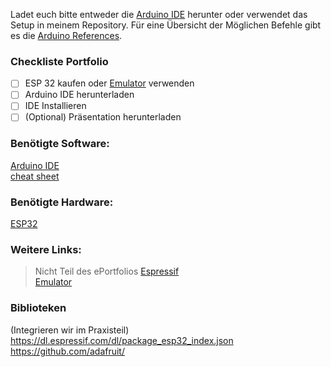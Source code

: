 Ladet euch bitte entweder die [Arduino IDE](https://www.arduino.cc/en/software) herunter oder verwendet das Setup in meinem Repository.
Für eine Übersicht der Möglichen Befehle gibt es die [Arduino References](https://www.arduino.cc/reference/de/).

### Checkliste Portfolio
- [ ] ESP 32 kaufen oder [Emulator](https://github.com/espressif/qemu) verwenden
- [ ] Arduino IDE herunterladen
- [ ] IDE Installieren
- [ ] (Optional) Präsentation herunterladen

### Benötigte Software:
[Arduino IDE](https://www.arduino.cc/en/software) <br />
[cheat sheet](https://www.arduino.cc/reference/de/) <br />

### Benötigte Hardware:
[ESP32](https://www.espressif.com/en/products/socs/esp32) <br />

### Weitere Links:
> Nicht Teil des ePortfolios
[Espressif](https://www.espressif.com/en/products/socs/esp32) <br />
[Emulator](https://github.com/espressif/qemu) <br />

### Biblioteken
(Integrieren wir im Praxisteil) <br />
https://dl.espressif.com/dl/package_esp32_index.json <br />
https://github.com/adafruit/ <br />
